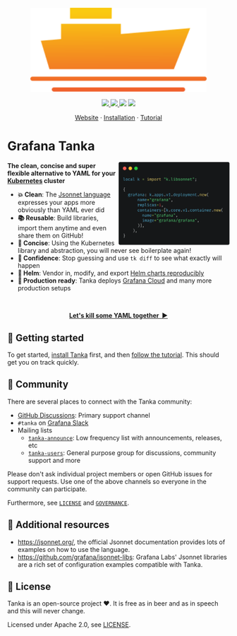 <p align="center">
  <img
    width="400"
    src="https://raw.githubusercontent.com/grafana/tanka/main/docs/img/logo.svg"
    alt="Grafana Tanka Logo"
  />
</p>

<p align="center">
  <a href="https://cloud.drone.io/grafana/tanka">
    <img src="https://img.shields.io/drone/build/grafana/tanka?style=flat-square&server=https%3A%2F%2Fdrone.grafana.net">
  </a>
  <a href="https://github.com/grafana/tanka/releases">
    <img src="https://img.shields.io/github/release/grafana/tanka?style=flat-square" />
  </a>
  <img src="https://img.shields.io/github/contributors/grafana/tanka?style=flat-square" />
  <a href="https://grafana.slack.com">
    <img src="https://img.shields.io/badge/Slack-GrafanaLabs-orange?logo=slack&style=flat-square" />
  </a>
</p>

<p align="center">
  <a href="https://tanka.dev">Website</a>
  ·
  <a href="https://tanka.dev/install">Installation</a>
  ·
  <a href="https://tanka.dev/tutorial/overview">Tutorial</a>
</p>

# Grafana Tanka

<img
  src="https://raw.githubusercontent.com/grafana/tanka/main/docs/img/example.png"
  width="50%"
  align="right"
/>

**The clean, concise and super flexible alternative to YAML for your
[Kubernetes](https://k8s.io) cluster**

- **:boom: Clean**: The
  [Jsonnet language](https://jsonnet.org) expresses your apps more obviously than YAML ever did
- **:books: Reusable**: Build libraries, import them anytime and even share them on GitHub!
- **:pushpin: Concise**: Using the Kubernetes library and abstraction, you will
  never see boilerplate again!
- **:dart: Confidence**: Stop guessing and use `tk diff` to see what exactly will happen
- **:telescope: Helm**: Vendor in, modify, and export [Helm charts reproducibly](https://tanka.dev/helm#helm-support)
- **:rocket: Production ready**: Tanka deploys [Grafana Cloud](https://grafana.com/cloud) and many more production setups

<br />
<p align="center">
  <a href="https://tanka.dev/tutorial/overview"><strong>Let's kill some YAML together&nbsp;&nbsp;▶</strong></a>
</p>

## :rocket: Getting started

To get started, [install Tanka](https://tanka.dev/install) first, and then
[follow the tutorial](https://tanka.dev/tutorial/overview). This should get you
on track quickly.

## :busts_in_silhouette: Community

There are several places to connect with the Tanka community:

- [GitHub Discussions](https://github.com/grafana/tanka/discussions/442): Primary support channel
- `#tanka` on [Grafana Slack](https://grafana.slack.com)
- Mailing lists
  - [`tanka-announce`](https://groups.google.com/forum/#!forum/tanka-announce):
    Low frequency list with announcements, releases, etc
  - [`tanka-users`](https://groups.google.com/forum/#!forum/tanka-users):
    General purpose group for discussions, community support and more

Please don't ask individual project members or open GitHub issues for support
requests. Use one of the above channels so everyone in the community can
participate.

Furthermore, see [`LICENSE`](./LICENSE) and [`GOVERNANCE`](./GOVERNANCE.md).

## :book: Additional resources

- https://jsonnet.org/, the official Jsonnet documentation provides lots of
  examples on how to use the language.
- https://github.com/grafana/jsonnet-libs: Grafana Labs' Jsonnet libraries are a
  rich set of configuration examples compatible with Tanka.

## :pencil: License

Tanka is an open-source project :heart:. It is free as
in beer and as in speech and this will never change.

Licensed under Apache 2.0, see [LICENSE](LICENSE).
